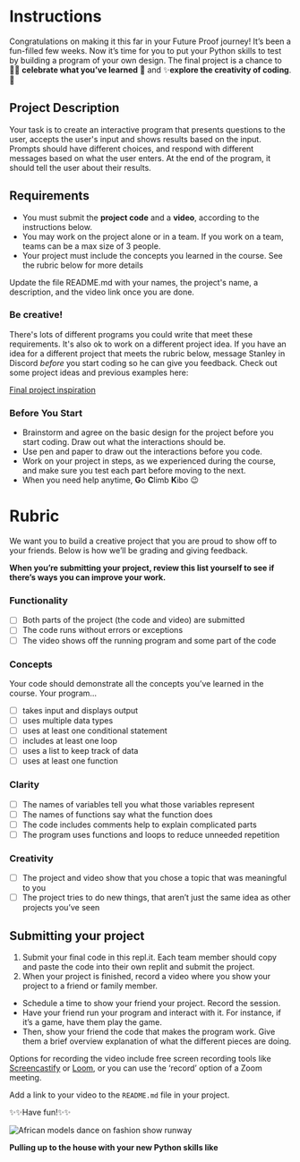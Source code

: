 # Instructions  

Congratulations on making it this far in your Future Proof journey! It’s been a fun-filled few weeks. Now it’s time for you to put your Python skills to test by building a program of your own design. The final project is a chance to  🙌🏿 **celebrate what you’ve learned** **🎉**  and ✨**explore the creativity of coding**.🎨

## Project Description

Your task is to create an interactive program that presents questions to the user, accepts the user's input and shows results based on the input. Prompts should have different choices, and respond with different messages based on what the user enters. At the end of the program, it should tell the user about their results.

## **Requirements**

- You must submit the **project code** and a **video**, according to the instructions below.
- You may work on the project alone or in a team. If you work on a team, teams can be a max size of 3 people.
- Your project must include the concepts you learned in the course. See the rubric below for more details

Update the file README.md with your names, the project's name, a description, and the video link once you are done.

###  **Be creative!** 

There's lots of different programs you could write that meet these requirements. It's also ok to work on a different project idea. If you have an idea for a different project that meets the rubric below, message Stanley in Discord *before* you start coding so he can give you feedback. Check out some project ideas and previous examples here:

[Final project inspiration](https://fp7.vercel.app/future-proof-with-python/final-project-instructions/final-project-inspiration.html)

### Before You Start

- Brainstorm and agree on the basic design for the project before you start coding. Draw out what the interactions should be.
- Use pen and paper to draw out the interactions before you code.
- Work on your project in steps, as we experienced during the course, and make sure you test each part before moving to the next.
- When you need help anytime,  **G**o **C**limb **K**ibo 😉

# **Rubric**

We want you to build a creative project that you are proud to show off to your friends.  Below is how we’ll be grading and giving feedback. 

**When you’re submitting your project, review this list yourself to see if there’s ways you can improve your work.**

### Functionality

- [ ]  Both parts of the project (the code and video) are submitted
- [ ]  The code runs without errors or exceptions
- [ ]  The video shows off the running program and some part of the code

### **Concepts**

Your code should demonstrate all the concepts you’ve learned in the course. Your program…

- [ ]  takes input and displays output
- [ ]  uses multiple data types
- [ ]  uses at least one conditional statement
- [ ]  includes at least one loop
- [ ]  uses a list to keep track of data
- [ ]  uses at least one function

### **Clarity**

- [ ]  The names of variables tell you what those variables represent
- [ ]  The names of functions say what the function does
- [ ]  The code includes comments help to explain complicated parts
- [ ]  The program uses functions and loops to reduce unneeded repetition

### **Creativity**

- [ ]  The project and video show that you chose a topic that was meaningful to you
- [ ]  The project tries to do new things, that aren’t just the same idea as other projects you’ve seen

## **Submitting your project**

1. Submit your final code in this repl.it. Each team member should copy and paste the code into their own replit and submit the project.
2. When your project is finished, record a video where you show your project to a friend or family member. 

- Schedule a time to show your friend your project. Record the session.
- Have your friend run your program and interact with it. For instance, if it’s a game, have them play the game.
- Then, show your friend the code that makes the program work. Give them a brief overview explanation of what the different pieces are doing.

Options for recording the video include free screen recording tools like [Screencastify](https://www.screencastify.com/) or [Loom](https://www.loom.com/), or you can use the ‘record’ option of a Zoom meeting.

Add a link to your video to the `README.md` file in your project.

✨✨Have fun!✨✨

![African models dance on fashion show runway](assets/celebration.gif)

**Pulling up to the house with your new Python skills like**